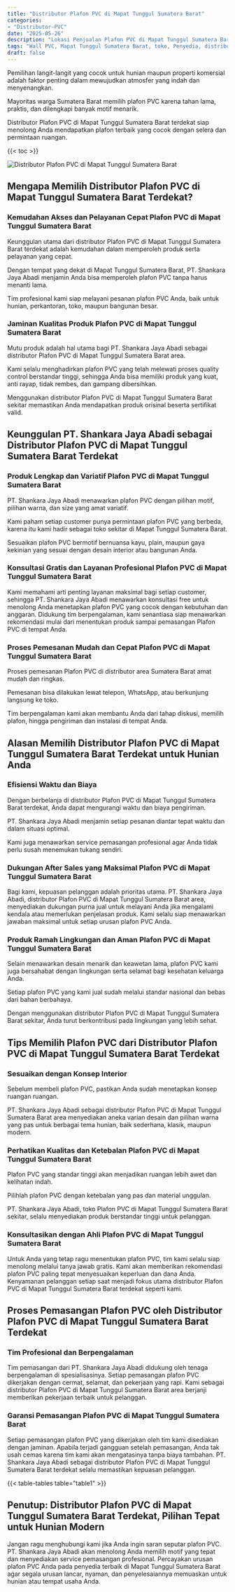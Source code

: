 ```yaml
---
title: "Distributor Plafon PVC di Mapat Tunggul Sumatera Barat"
categories: 
- "Distributor-PVC"
date: "2025-05-26"
description: "Lokasi Penjualan Plafon PVC di Mapat Tunggul Sumatera Barat bagi rumah, office, dan toko. Produk terbaik, variasi motif, pilihan warna modern, dengan servis instalasi oleh teknisi berpengalaman dan kepastian resmi!|Servis penyediaan Plafon PVC di Mapat Tunggul Sumatera Barat untuk kebutuhan tempat tinggal, kantor, atau gerai, beserta material unggulan dan pemasangan oleh tim ahli serta garansi resmi.|Solusi Plafon PVC di Mapat Tunggul Sumatera Barat yang terpercaya untuk tempat tinggal, office, dan gerai, bersama produk terbaik dan penempatan dikerjakan oleh tim berpengalaman serta kepastian resmi.|Distribusi Plafon PVC di Mapat Tunggul Sumatera Barat untuk tempat tinggal, perkantoran, serta gerai, dengan produk berkualitas dan pemasangan oleh tenaga ahli profesional, lengkap dengan garansi resmi.}"
tags: "Wall PVC, Mapat Tunggul Sumatera Barat, toko, Penyedia, distributor"
draft: false
---
```


Pemilihan langit-langit yang cocok untuk hunian maupun properti komersial adalah faktor penting dalam mewujudkan atmosfer yang indah dan menyenangkan.

Mayoritas warga Sumatera Barat memilih plafon PVC karena tahan lama, praktis, dan dilengkapi banyak motif menarik.

Distributor Plafon PVC di Mapat Tunggul Sumatera Barat terdekat siap menolong Anda mendapatkan plafon terbaik yang cocok dengan selera dan permintaan ruangan.

{{< toc >}}

![Distributor Plafon PVC di Mapat Tunggul Sumatera Barat](/images/Distributor-PVC/Distributor-Plafon-PVC-di-Mapat-Tunggul-Sumatera-Barat.png)


## Mengapa Memilih Distributor Plafon PVC di Mapat Tunggul Sumatera Barat Terdekat?

### Kemudahan Akses dan Pelayanan Cepat Plafon PVC di Mapat Tunggul Sumatera Barat

Keunggulan utama dari distributor Plafon PVC di Mapat Tunggul Sumatera Barat terdekat adalah kemudahan dalam memperoleh produk serta pelayanan yang cepat.

Dengan tempat yang dekat di Mapat Tunggul Sumatera Barat, PT. Shankara Jaya Abadi menjamin Anda bisa memperoleh plafon PVC tanpa harus menanti lama.

Tim profesional kami siap melayani pesanan plafon PVC Anda, baik untuk hunian, perkantoran, toko, maupun bangunan besar.

### Jaminan Kualitas Produk Plafon PVC di Mapat Tunggul Sumatera Barat

Mutu produk adalah hal utama bagi PT. Shankara Jaya Abadi sebagai distributor Plafon PVC di Mapat Tunggul Sumatera Barat area.

Kami selalu menghadirkan plafon PVC yang telah melewati proses quality control berstandar tinggi, sehingga Anda bisa memiliki produk yang kuat, anti rayap, tidak rembes, dan gampang dibersihkan.

Menggunakan distributor Plafon PVC di Mapat Tunggul Sumatera Barat sekitar memastikan Anda mendapatkan produk orisinal beserta sertifikat valid.

## Keunggulan PT. Shankara Jaya Abadi sebagai Distributor Plafon PVC di Mapat Tunggul Sumatera Barat Terdekat

### Produk Lengkap dan Variatif Plafon PVC di Mapat Tunggul Sumatera Barat

PT. Shankara Jaya Abadi menawarkan plafon PVC dengan pilihan motif, pilihan warna, dan size yang amat variatif.

Kami paham setiap customer punya permintaan plafon PVC yang berbeda, karena itu kami hadir sebagai toko sekitar di Mapat Tunggul Sumatera Barat.

Sesuaikan plafon PVC bermotif bernuansa kayu, plain, maupun gaya kekinian yang sesuai dengan desain interior atau bangunan Anda.

### Konsultasi Gratis dan Layanan Profesional Plafon PVC di Mapat Tunggul Sumatera Barat

Kami memahami arti penting layanan maksimal bagi setiap customer, sehingga PT. Shankara Jaya Abadi menawarkan konsultasi free untuk menolong Anda menetapkan plafon PVC yang cocok dengan kebutuhan dan anggaran. Didukung tim berpengalaman, kami senantiasa siap menawarkan rekomendasi mulai dari menentukan produk sampai pemasangan Plafon PVC di tempat Anda.

### Proses Pemesanan Mudah dan Cepat Plafon PVC di Mapat Tunggul Sumatera Barat

Proses pemesanan Plafon PVC di distributor area Sumatera Barat amat mudah dan ringkas.

Pemesanan bisa dilakukan lewat telepon, WhatsApp, atau berkunjung langsung ke toko.

Tim berpengalaman kami akan membantu Anda dari tahap diskusi, memilih plafon, hingga pengiriman dan instalasi di tempat Anda.

## Alasan Memilih Distributor Plafon PVC di Mapat Tunggul Sumatera Barat Terdekat untuk Hunian Anda

### Efisiensi Waktu dan Biaya

Dengan berbelanja di distributor Plafon PVC di Mapat Tunggul Sumatera Barat terdekat, Anda dapat mengurangi waktu dan biaya pengiriman.

PT. Shankara Jaya Abadi menjamin setiap pesanan diantar tepat waktu dan dalam situasi optimal.

Kami juga menawarkan service pemasangan profesional agar Anda tidak perlu susah menemukan tukang sendiri.

### Dukungan After Sales yang Maksimal Plafon PVC di Mapat Tunggul Sumatera Barat

Bagi kami, kepuasan pelanggan adalah prioritas utama. PT. Shankara Jaya Abadi, distributor Plafon PVC di Mapat Tunggul Sumatera Barat area, menyediakan dukungan purna jual untuk melayani Anda jika mengalami kendala atau memerlukan penjelasan produk. Kami selalu siap menawarkan jawaban maksimal untuk setiap urusan plafon PVC Anda.

### Produk Ramah Lingkungan dan Aman Plafon PVC di Mapat Tunggul Sumatera Barat

Selain menawarkan desain menarik dan keawetan lama, plafon PVC kami juga bersahabat dengan lingkungan serta selamat bagi kesehatan keluarga Anda.

Setiap plafon PVC yang kami jual sudah melalui standar nasional dan bebas dari bahan berbahaya.

Dengan menggunakan distributor Plafon PVC di Mapat Tunggul Sumatera Barat sekitar, Anda turut berkontribusi pada lingkungan yang lebih sehat.

## Tips Memilih Plafon PVC dari Distributor Plafon PVC di Mapat Tunggul Sumatera Barat Terdekat

### Sesuaikan dengan Konsep Interior

Sebelum membeli plafon PVC, pastikan Anda sudah menetapkan konsep ruangan ruangan.

PT. Shankara Jaya Abadi sebagai distributor Plafon PVC di Mapat Tunggul Sumatera Barat area menyediakan aneka varian desain dan pilihan warna yang pas untuk berbagai tema hunian, baik sederhana, klasik, maupun modern.

### Perhatikan Kualitas dan Ketebalan Plafon PVC di Mapat Tunggul Sumatera Barat

Plafon PVC yang standar tinggi akan menjadikan ruangan lebih awet dan kelihatan indah.

Pilihlah plafon PVC dengan ketebalan yang pas dan material unggulan.

PT. Shankara Jaya Abadi, toko Plafon PVC di Mapat Tunggul Sumatera Barat sekitar, selalu menyediakan produk berstandar tinggi untuk pelanggan.

### Konsultasikan dengan Ahli Plafon PVC di Mapat Tunggul Sumatera Barat

Untuk Anda yang tetap ragu menentukan plafon PVC, tim kami selalu siap menolong melalui tanya jawab gratis. Kami akan memberikan rekomendasi plafon PVC paling tepat menyesuaikan keperluan dan dana Anda. Kenyamanan pelanggan setiap saat menjadi fokus utama distributor Plafon PVC di Mapat Tunggul Sumatera Barat terdekat seperti kami.

## Proses Pemasangan Plafon PVC oleh Distributor Plafon PVC di Mapat Tunggul Sumatera Barat Terdekat

### Tim Profesional dan Berpengalaman

Tim pemasangan dari PT. Shankara Jaya Abadi didukung oleh tenaga berpengalaman di spesialisasinya. Setiap pemasangan plafon PVC dikerjakan dengan cermat, selamat, dan pekerjaan yang rapi. Kami sebagai distributor Plafon PVC di Mapat Tunggul Sumatera Barat area berjanji memberikan pekerjaan terbaik untuk pelanggan.

### Garansi Pemasangan Plafon PVC di Mapat Tunggul Sumatera Barat

Setiap pemasangan plafon PVC yang dikerjakan oleh tim kami disediakan dengan jaminan. Apabila terjadi gangguan setelah pemasangan, Anda tak usah cemas karena tim kami akan mengatasinya tanpa biaya tambahan. PT. Shankara Jaya Abadi sebagai distributor Plafon PVC di Mapat Tunggul Sumatera Barat terdekat selalu memastikan kepuasan pelanggan.

{{< table-tables table="table1" >}}

## Penutup: Distributor Plafon PVC di Mapat Tunggul Sumatera Barat Terdekat, Pilihan Tepat untuk Hunian Modern

Jangan ragu menghubungi kami jika Anda ingin saran seputar plafon PVC. PT. Shankara Jaya Abadi akan menolong Anda memilih motif yang tepat dan menyediakan service pemasangan profesional. Percayakan urusan plafon PVC Anda pada penyedia terbaik di Mapat Tunggul Sumatera Barat agar segala urusan lancar, nyaman, dan penyelesaiannya memuaskan untuk hunian atau tempat usaha Anda.